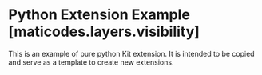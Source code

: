 # Python Extension Example [maticodes.layers.visibility]

This is an example of pure python Kit extension. It is intended to be copied and serve as a template to create new extensions.

